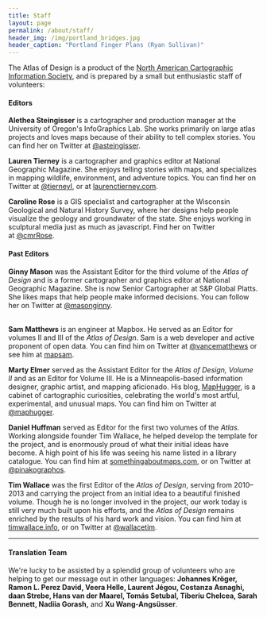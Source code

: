 ```yaml
---
title: Staff
layout: page
permalink: /about/staff/
header_img: /img/portland_bridges.jpg
header_caption: "Portland Finger Plans (Ryan Sullivan)"
---
```


The Atlas of Design is a product of the <a href="http://nacis.org">North American Cartographic Information Society</a>, and is prepared by a small but enthusiastic staff of volunteers:

#### Editors
<strong>Alethea Steingisser</strong> is a cartographer and production manager at the University of Oregon's InfoGraphics Lab. She works primarily on large atlas projects and loves maps because of their ability to tell complex stories. You can find her on Twitter at <a href="https://twitter.com/asteingisser">@asteingisser</a>.

<strong>Lauren Tierney</strong> is a cartographer and graphics editor at National Geographic Magazine. She enjoys telling stories with maps, and specializes in mapping wildlife, environment, and adventure topics. You can find her on Twitter at <a href="https://twitter.com/tierneyl">@tierneyl</a>, or at <a href="http://www.laurenctierney.com">laurenctierney.com</a>.

<strong>Caroline Rose</strong> is a GIS specialist and cartographer at the Wisconsin Geological and Natural History Survey, where her designs help people visualize the geology and groundwater of the state. She enjoys working in sculptural media just as much as javascript. Find her on Twitter at <a href="https://twitter.com/cmrrose">@cmrRose</a>.



<h4>Past Editors</h4>
<strong>Ginny Mason</strong> was the Assistant Editor for the third volume of the <em>Atlas of Design</em> and is a former cartographer and graphics editor at National Geographic Magazine.  She is now Senior Cartographer at S&P Global Platts. She likes maps that help people make informed decisions. You can follow her on Twitter at <a href="https://twitter.com/masonginny" target="_blank">@masonginny</a>.<br/><br/>


<strong>Sam Matthews</strong> is an engineer at Mapbox. He served as an Editor for volumes II and III of the <em>Atlas of Design</em>. Sam is a web developer and active proponent of open data. You can find him on Twitter at <a href="https://twitter.com/vancematthews">@vancematthews</a> or see him at <a href="http://mapsam.com">mapsam</a>.

<strong>Marty Elmer</strong> served as the Assistant Editor for  the <em>Atlas of Design, Volume II</em> and as an Editor for Volume III. He is a Minneapolis-based information designer, graphic artist, and mapping aficionado. His blog, <a href="http://www.maphugger.com">MapHugger</a>, is a cabinet of cartographic curiosities, celebrating the world's most artful, experimental, and unusual maps. You can find him on Twitter at <a href="https://twitter.com/maphugger">@maphugger</a>.

<strong>Daniel Huffman</strong> served as Editor for the first two volumes of the <em>Atlas</em>. Working alongside founder Tim Wallace, he helped develop the template for the project, and is enormously proud of what their initial ideas have become. A high point of his life was seeing his name listed in a library catalogue. You can find him at <a href="http://somethingaboutmaps.com">somethingaboutmaps.com</a>, or on Twitter at <a class="user-mention" href="https://github.com/pinakographos">@pinakographos</a>.

<strong>Tim Wallace</strong> was the first Editor of the <em>Atlas of Design</em>, serving from 2010–2013 and carrying the project from an initial idea to a beautiful finished volume. Though he is no longer involved in the project, our work today is still very much built upon his efforts, and the <em>Atlas of Design</em> remains enriched by the results of his hard work and vision. You can find him at <a href="http://timwallace.info">timwallace.info</a>, or on Twitter at <a href="http://twitter.com/wallacetim">@wallacetim</a>.

<hr />

<h4>Translation Team</h4>
We're lucky to be assisted by a splendid group of volunteers who are helping to get our message out in other languages: <strong>Johannes Kröger, Ramon L. Perez David, Veera Helle, Laurent Jégou, Costanza Asnaghi, daan Strebe, Hans van der Maarel, Tomás Setubal, Tiberiu Chelcea, Sarah Bennett, Nadiia Gorash,</strong> and <strong>Xu Wang-Angsüsser</strong>.
